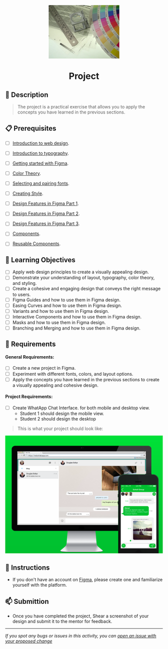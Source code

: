 <div align="center">
    <img src="../images/project.webp" alt="Logo" height="170" align="center">
    <h1 align="center">Project</h1>
</div>

## 📝 Description
> The project is a practical exercise that allows you to apply the concepts you have learned in the previous sections. 

## 📋 Prerequisites
- [ ] [Introduction to web design](./01_web-design-concepts.md).
- [ ] [Introduction to typography](./02_typography.md).
- [ ] [Getting started with Figma](./03_getting_started_with_Figma.md).
- [ ] [Color Theory](./04_color_theory.md).
- [ ] [Selecting and pairing fonts](./05_fonts_and_colors.md).
- [ ] [Creating Style](./06_Figma_styling.md).
- [ ] [Design Features in Figma Part 1](./08_design_features_in_figma_part_1.md).
- [ ] [Design Features in Figma Part 2](./09_design_features_in_figma_part_2.md).
- [ ] [Design Features in Figma Part 3](./10_design_features_in_figma_part_3.md).
- [ ] [Components](./12_Create_Your_Design_In_Figma_part_1.md).
- [ ] [Reusable Components](./13_Create_Your_Design_In_Figma_part_2.md).


## 🎯 Learning Objectives
- [ ] Apply web design principles to create a visually appealing design.
- [ ] Demonstrate your understanding of layout, typography, color theory, and styling.
- [ ] Create a cohesive and engaging design that conveys the right message to users.
- [ ] Figma Guides and how to use them in Figma design.
- [ ] Easing Curves and how to use them in Figma design.
- [ ] Variants and how to use them in Figma design.
- [ ] Interactive Components and how to use them in Figma design.
- [ ] Masks and how to use them in Figma design.
- [ ] Branching and Merging and how to use them in Figma design.

## 🔭 Requirements
#### General Requirements:
- [ ] Create a new project in Figma.
- [ ] Experiment with different fonts, colors, and layout options.
- [ ] Apply the concepts you have learned in the previous sections to create a visually appealing and cohesive design.

#### Project Requirements:

- [ ] Create WhatApp Chat Interface. for both mobile and desktop view.
    - Student 1 should design the mobile view.
    - Student 2 should design the desktop

>This is what your project should look like:
<img src="../images/project3.png">

## 🔧 Instructions
- If you don't have an account on [Figma](https://www.figma.com), please create one and familiarize yourself with the platform.

## 📫 Submittion
- Once you have completed the project, Shear a screenshot of your design and submit it to the mentor for feedback.


------

_If you spot any bugs or issues in this activity, you can [open an issue with your proposed change](https://github.com/Kick-StartDev/web-development-basic-curriculum/issues/new)_